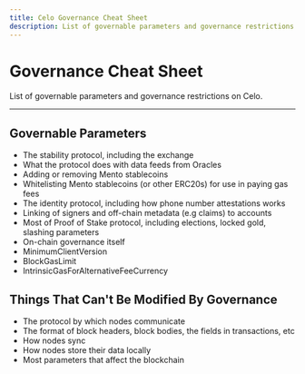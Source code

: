 ```yaml
---
title: Celo Governance Cheat Sheet
description: List of governable parameters and governance restrictions on Celo.
---
```


# Governance Cheat Sheet

List of governable parameters and governance restrictions on Celo.

---

## Governable Parameters

- The stability protocol, including the exchange
- What the protocol does with data feeds from Oracles
- Adding or removing Mento stablecoins
- Whitelisting Mento stablecoins (or other ERC20s) for use in paying gas fees
- The identity protocol, including how phone number attestations works
- Linking of signers and off-chain metadata (e.g claims) to accounts
- Most of Proof of Stake protocol, including elections, locked gold, slashing parameters
- On-chain governance itself
- MinimumClientVersion
- BlockGasLimit
- IntrinsicGasForAlternativeFeeCurrency

## Things That Can't Be Modified By Governance

- The protocol by which nodes communicate
- The format of block headers, block bodies, the fields in transactions, etc
- How nodes sync
- How nodes store their data locally
- Most parameters that affect the blockchain
